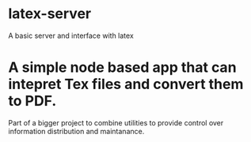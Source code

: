 # latex-server
A basic server and interface with latex

# A simple node based app that can intepret Tex files and convert them to PDF. 
Part of a bigger project to combine utilities to provide control over information distribution and maintanance. 

